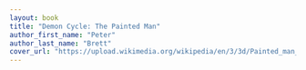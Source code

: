 ```yaml
---
layout: book
title: "Demon Cycle: The Painted Man"
author_first_name: "Peter"
author_last_name: "Brett"
cover_url: "https://upload.wikimedia.org/wikipedia/en/3/3d/Painted_man_cover_small.png"
---
```

